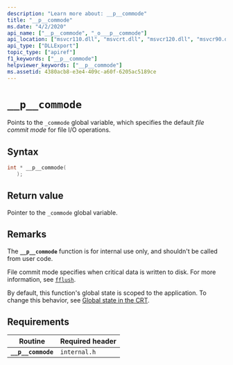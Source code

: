 ```yaml
---
description: "Learn more about: __p__commode"
title: "__p__commode"
ms.date: "4/2/2020"
api_name: ["__p__commode", "_o___p__commode"]
api_location: ["msvcr110.dll", "msvcrt.dll", "msvcr120.dll", "msvcr90.dll", "msvcr100.dll", "msvcr80.dll", "msvcr110_clr0400.dll", "api-ms-win-crt-stdio-l1-1-0.dll", "api-ms-win-crt-private-l1-1-0.dll"]
api_type: ["DLLExport"]
topic_type: ["apiref"]
f1_keywords: ["__p__commode"]
helpviewer_keywords: ["__p__commode"]
ms.assetid: 4380acb8-e3e4-409c-a60f-6205ac5189ce
---
```

# `__p__commode`

Points to the `_commode` global variable, which specifies the default *file commit mode* for file I/O operations.

## Syntax

```cpp
int * __p__commode(
   );
```

## Return value

Pointer to the `_commode` global variable.

## Remarks

The **`__p__commode`** function is for internal use only, and shouldn't be called from user code.

File commit mode specifies when critical data is written to disk. For more information, see [`fflush`](./reference/fflush.md).

By default, this function's global state is scoped to the application. To change this behavior, see [Global state in the CRT](global-state.md).

## Requirements

| Routine | Required header |
|---|---|
| **`__p__commode`** | `internal.h` |
